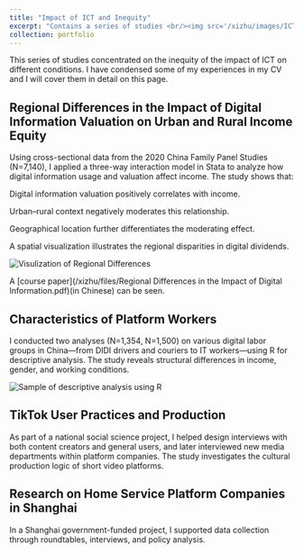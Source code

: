 ```yaml
---
title: "Impact of ICT and Inequity"
excerpt: "Contains a series of studies <br/><img src='/xizhu/images/ICTsig.png'>"
collection: portfolio
---
```


This series of studies concentrated on the inequity of the impact of ICT on different conditions. I have condensed some of my experiences in my CV and I will cover them in detail on this page.

## Regional Differences in the Impact of Digital Information Valuation on Urban and Rural Income Equity

Using cross-sectional data from the 2020 China Family Panel Studies (N=7,140), I applied a three-way interaction model in Stata to analyze how digital information usage and valuation affect income. The study shows that:

Digital information valuation positively correlates with income.

Urban–rural context negatively moderates this relationship.

Geographical location further differentiates the moderating effect.

A spatial visualization illustrates the regional disparities in digital dividends.

<img src="/xizhu/images/ICTsig.png" alt="Visulization of Regional Differences">

A [course paper](/xizhu/files/Regional Differences in the Impact of Digital Information.pdf)(in Chinese) can be seen.


## Characteristics of Platform Workers

I conducted two analyses (N=1,354, N=1,500) on various digital labor groups in China—from DIDI drivers and couriers to IT workers—using R for descriptive analysis. The study reveals structural differences in income, gender, and working conditions.

<img src="/xizhu/images/Platformworkerdescription.jpg" alt="Sample of descriptive analysis using R">


## TikTok User Practices and Production

As part of a national social science project, I helped design interviews with both content creators and general users, and later interviewed new media departments within platform companies. The study investigates the cultural production logic of short video platforms.


## Research on Home Service Platform Companies in Shanghai

In a Shanghai government-funded project, I supported data collection through roundtables, interviews, and policy analysis.

